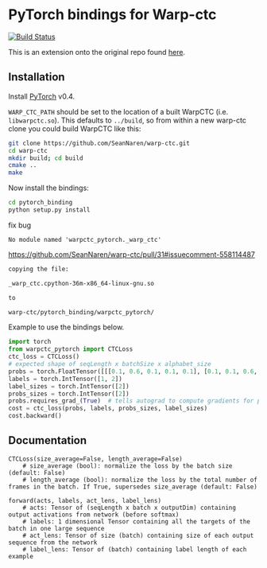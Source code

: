 # PyTorch bindings for Warp-ctc

[![Build Status](https://travis-ci.org/SeanNaren/warp-ctc.svg?branch=pytorch_bindings)](https://travis-ci.org/SeanNaren/warp-ctc)

This is an extension onto the original repo found [here](https://github.com/baidu-research/warp-ctc).

## Installation

Install [PyTorch](https://github.com/pytorch/pytorch#installation) v0.4.

`WARP_CTC_PATH` should be set to the location of a built WarpCTC
(i.e. `libwarpctc.so`).  This defaults to `../build`, so from within a
new warp-ctc clone you could build WarpCTC like this:

```bash
git clone https://github.com/SeanNaren/warp-ctc.git
cd warp-ctc
mkdir build; cd build
cmake ..
make
```

Now install the bindings:
```bash
cd pytorch_binding
python setup.py install
```


fix bug  
```
No module named 'warpctc_pytorch._warp_ctc'
```
https://github.com/SeanNaren/warp-ctc/pull/31#issuecomment-558114487

```bash
copying the file:

_warp_ctc.cpython-36m-x86_64-linux-gnu.so

to

warp-ctc/pytorch_binding/warpctc_pytorch/
```

Example to use the bindings below.

```python
import torch
from warpctc_pytorch import CTCLoss
ctc_loss = CTCLoss()
# expected shape of seqLength x batchSize x alphabet_size
probs = torch.FloatTensor([[[0.1, 0.6, 0.1, 0.1, 0.1], [0.1, 0.1, 0.6, 0.1, 0.1]]]).transpose(0, 1).contiguous()
labels = torch.IntTensor([1, 2])
label_sizes = torch.IntTensor([2])
probs_sizes = torch.IntTensor([2])
probs.requires_grad_(True)  # tells autograd to compute gradients for probs
cost = ctc_loss(probs, labels, probs_sizes, label_sizes)
cost.backward()
```

## Documentation

```
CTCLoss(size_average=False, length_average=False)
    # size_average (bool): normalize the loss by the batch size (default: False)
    # length_average (bool): normalize the loss by the total number of frames in the batch. If True, supersedes size_average (default: False)

forward(acts, labels, act_lens, label_lens)
    # acts: Tensor of (seqLength x batch x outputDim) containing output activations from network (before softmax)
    # labels: 1 dimensional Tensor containing all the targets of the batch in one large sequence
    # act_lens: Tensor of size (batch) containing size of each output sequence from the network
    # label_lens: Tensor of (batch) containing label length of each example
```
